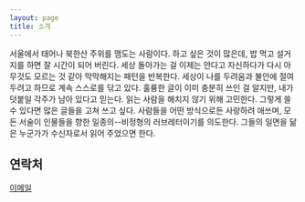 ```yaml
---
layout: page
title: 소개
---
```


서울에서 태어나 북한산 주위를 맴도는 사람이다. 하고 싶은 것이 많은데, 밥 먹고 설거지를 하면 잘 시간이 되어 버린다. 세상 돌아가는 걸 이제는 안다고 자신하다가 다시 아무것도 모르는 것 같아 막막해지는 패턴을 반복한다. 세상이 나를 두려움과 불안에 절여 두려고 하므로 계속 스스로를 닦고 있다. 훌륭한 글이 이미 충분히 쓰인 걸 알지만, 내가 덧붙일 각주가 남아 있다고 믿는다. 읽는 사람을 해치지 않기 위해 고민한다. 그렇게 쓸 수 있다면 많은 글들을 고쳐 쓰고 싶다. 사람들을 어떤 방식으로든 사랑하려 애쓰며, 모든 서술이 인물들을 향한 일종의--비정형의 러브레터이기를 의도한다. 그들의 일면을 닮은 누군가가 수신자로서 읽어 주었으면 한다.

## 연락처

[이메일](mailto:sunyool@hotmail.com)
